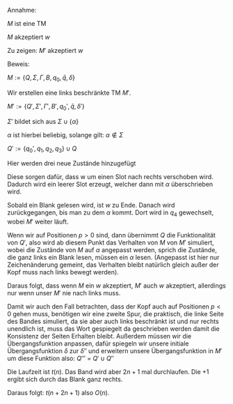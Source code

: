 Annahme:

$M$ ist eine TM 

$M$ akzeptiert $w$

Zu zeigen: $M'$ akzeptiert $w$

Beweis:

$M := \{Q, \Sigma , \Gamma ,B, q_0, \bar{q}, \delta \}$

Wir erstellen eine links beschränkte TM $M'$.

$M' := \{Q', \Sigma' , \Gamma' ,B', q_0', \bar{q}, \delta' \}$

$\Sigma'$ bildet sich aus $\Sigma \cup \{\alpha\}$ 

$\alpha$ ist hierbei beliebig, solange gilt: $\alpha \notin \Sigma$

$Q' := \{q_0',q_1,q_2,q_3\} \cup Q$

Hier werden drei neue Zustände hinzugefügt

Diese sorgen dafür, dass w um einen Slot nach rechts verschoben wird. Dadurch wird ein leerer Slot erzeugt, welcher dann mit $\alpha$ überschrieben wird. 

 Sobald ein Blank gelesen wird, ist $w$ zu Ende. Danach wird zurückgegangen, bis man zu dem $\alpha$ kommt. Dort wird in $q_4$ gewechselt, wobei $M'$ weiter läuft.

 Wenn wir auf Positionen $p > 0$ sind, dann übernimmt $Q$  die Funktionalität von $Q'$, also wird ab diesem Punkt das Verhalten von $M$ von $M'$ simuliert, wobei die Zustände von $M$ auf $\alpha$ angepasst werden, sprich die Zustände, die ganz links ein Blank lesen, müssen ein $\alpha$ lesen. (Angepasst ist hier nur Zeichenänderung gemeint, das Verhalten bleibt natürlich gleich außer der Kopf muss nach links bewegt werden).


Daraus folgt, dass wenn $M$ ein $w$ akzeptiert, $M'$ auch $w$ akzeptiert, allerdings nur wenn unser $M'$ nie nach links muss.

Damit wir auch den Fall betrachten, dass der Kopf auch auf Positionen $p < 0$ gehen muss, benötigen wir eine zweite Spur, die praktisch, die linke Seite des Bandes simuliert, da sie aber auch links beschränkt ist und nur rechts unendlich ist, muss das Wort gespiegelt da geschrieben werden damit die Konsistenz der Seiten Erhalten bleibt. Außerdem müssen wir die Übergangsfunktion anpassen, dafür spiegeln wir unsere initiale Übergangsfunktion $\delta$ zur $\delta''$ und erweitern unsere Übergangsfunktion in $M'$ um diese Funktion also:
$Q'''$ = $Q' \cup Q''$

Die Laufzeit ist $t(n)$. Das Band wird aber $2n + 1$ mal durchlaufen.
Die $+ 1$ ergibt sich durch das Blank ganz rechts.

Daraus folgt: $t(n+2n+1)$ also $O(n)$.